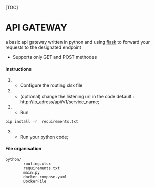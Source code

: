 
[TOC]
# API GATEWAY
a basic api gateway written in python and using  [flask](https://github.com/pallets/flask "flask")  to forward your requests to the designated endpoint
- Supports only GET and POST methodes

#### Instructions

1. - Configure the routing.xlsx file
2. - (optional) change the listening url in the code default : http://ip_adress/api/v1/service_name;
1. - Run 

  ```python
  pip install -r  requirements.txt
```
3. - Run your python code;


#### File organisation

    python/
            routing.xlsx
            requirements.txt
			main.py
			docker-compose.yaml
			DockerFile
           


